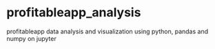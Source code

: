 # profitableapp_analysis
profitableapp data analysis and visualization using python, pandas and numpy on jupyter

